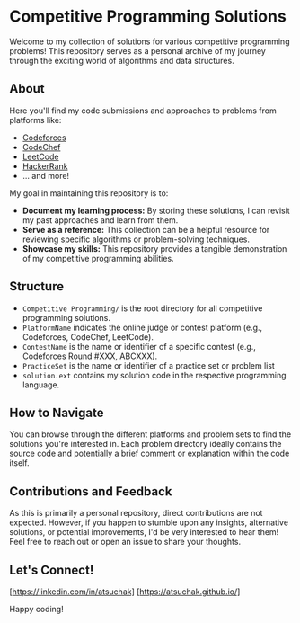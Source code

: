 # Competitive Programming Solutions

Welcome to my collection of solutions for various competitive programming problems! This repository serves as a personal archive of my journey through the exciting world of algorithms and data structures.

## About

Here you'll find my code submissions and approaches to problems from platforms like:

* [Codeforces](https://codeforces.com/profile/atsuchak)
* [CodeChef](https://www.codechef.com/users/atsuchak)
* [LeetCode](https://leetcode.com/u/atsuchak/)
* [HackerRank](https://www.hackerrank.com/profile/atsuchak)
* ... and more!

My goal in maintaining this repository is to:

* **Document my learning process:** By storing these solutions, I can revisit my past approaches and learn from them.
* **Serve as a reference:** This collection can be a helpful resource for reviewing specific algorithms or problem-solving techniques.
* **Showcase my skills:** This repository provides a tangible demonstration of my competitive programming abilities.

## Structure

* `Competitive Programming/` is the root directory for all competitive programming solutions.
* `PlatformName` indicates the online judge or contest platform (e.g., Codeforces, CodeChef, LeetCode).
* `ContestName` is the name or identifier of a specific contest (e.g., Codeforces Round #XXX, ABCXXX).
* `PracticeSet` is the name or identifier of a practice set or problem list 
* `solution.ext` contains my solution code in the respective programming language.

## How to Navigate

You can browse through the different platforms and problem sets to find the solutions you're interested in. Each problem directory ideally contains the source code and potentially a brief comment or explanation within the code itself.

## Contributions and Feedback

As this is primarily a personal repository, direct contributions are not expected. However, if you happen to stumble upon any insights, alternative solutions, or potential improvements, I'd be very interested to hear them! Feel free to reach out or open an issue to share your thoughts.

## Let's Connect!

[https://linkedin.com/in/atsuchak]
[https://atsuchak.github.io/]

Happy coding!
